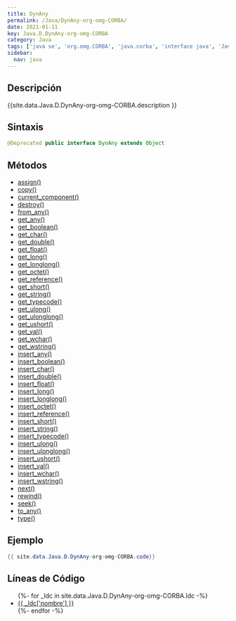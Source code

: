 ```yaml
---
title: DynAny
permalink: /Java/DynAny-org-omg-CORBA/
date: 2021-01-11
key: Java.D.DynAny-org-omg-CORBA
category: Java
tags: ['java se', 'org.omg.CORBA', 'java.corba', 'interface java', 'Java 1.0']
sidebar: 
  nav: java
---
```


## Descripción
{{site.data.Java.D.DynAny-org-omg-CORBA.description }}

## Sintaxis
~~~java
@Deprecated public interface DynAny extends Object
~~~

## Métodos
* [assign()](/Java/DynAny-org-omg-CORBA/assign)
* [copy()](/Java/DynAny-org-omg-CORBA/copy)
* [current_component()](/Java/DynAny-org-omg-CORBA/current_component)
* [destroy()](/Java/DynAny-org-omg-CORBA/destroy)
* [from_any()](/Java/DynAny-org-omg-CORBA/from_any)
* [get_any()](/Java/DynAny-org-omg-CORBA/get_any)
* [get_boolean()](/Java/DynAny-org-omg-CORBA/get_boolean)
* [get_char()](/Java/DynAny-org-omg-CORBA/get_char)
* [get_double()](/Java/DynAny-org-omg-CORBA/get_double)
* [get_float()](/Java/DynAny-org-omg-CORBA/get_float)
* [get_long()](/Java/DynAny-org-omg-CORBA/get_long)
* [get_longlong()](/Java/DynAny-org-omg-CORBA/get_longlong)
* [get_octet()](/Java/DynAny-org-omg-CORBA/get_octet)
* [get_reference()](/Java/DynAny-org-omg-CORBA/get_reference)
* [get_short()](/Java/DynAny-org-omg-CORBA/get_short)
* [get_string()](/Java/DynAny-org-omg-CORBA/get_string)
* [get_typecode()](/Java/DynAny-org-omg-CORBA/get_typecode)
* [get_ulong()](/Java/DynAny-org-omg-CORBA/get_ulong)
* [get_ulonglong()](/Java/DynAny-org-omg-CORBA/get_ulonglong)
* [get_ushort()](/Java/DynAny-org-omg-CORBA/get_ushort)
* [get_val()](/Java/DynAny-org-omg-CORBA/get_val)
* [get_wchar()](/Java/DynAny-org-omg-CORBA/get_wchar)
* [get_wstring()](/Java/DynAny-org-omg-CORBA/get_wstring)
* [insert_any()](/Java/DynAny-org-omg-CORBA/insert_any)
* [insert_boolean()](/Java/DynAny-org-omg-CORBA/insert_boolean)
* [insert_char()](/Java/DynAny-org-omg-CORBA/insert_char)
* [insert_double()](/Java/DynAny-org-omg-CORBA/insert_double)
* [insert_float()](/Java/DynAny-org-omg-CORBA/insert_float)
* [insert_long()](/Java/DynAny-org-omg-CORBA/insert_long)
* [insert_longlong()](/Java/DynAny-org-omg-CORBA/insert_longlong)
* [insert_octet()](/Java/DynAny-org-omg-CORBA/insert_octet)
* [insert_reference()](/Java/DynAny-org-omg-CORBA/insert_reference)
* [insert_short()](/Java/DynAny-org-omg-CORBA/insert_short)
* [insert_string()](/Java/DynAny-org-omg-CORBA/insert_string)
* [insert_typecode()](/Java/DynAny-org-omg-CORBA/insert_typecode)
* [insert_ulong()](/Java/DynAny-org-omg-CORBA/insert_ulong)
* [insert_ulonglong()](/Java/DynAny-org-omg-CORBA/insert_ulonglong)
* [insert_ushort()](/Java/DynAny-org-omg-CORBA/insert_ushort)
* [insert_val()](/Java/DynAny-org-omg-CORBA/insert_val)
* [insert_wchar()](/Java/DynAny-org-omg-CORBA/insert_wchar)
* [insert_wstring()](/Java/DynAny-org-omg-CORBA/insert_wstring)
* [next()](/Java/DynAny-org-omg-CORBA/next)
* [rewind()](/Java/DynAny-org-omg-CORBA/rewind)
* [seek()](/Java/DynAny-org-omg-CORBA/seek)
* [to_any()](/Java/DynAny-org-omg-CORBA/to_any)
* [type()](/Java/DynAny-org-omg-CORBA/type)

## Ejemplo
~~~java
{{ site.data.Java.D.DynAny-org-omg-CORBA.code}}
~~~

## Líneas de Código
<ul>
{%- for _ldc in site.data.Java.D.DynAny-org-omg-CORBA.ldc -%}
   <li>
       <a href="{{_ldc['url'] }}">{{ _ldc['nombre'] }}</a>
   </li>
{%- endfor -%}
</ul>
